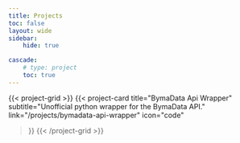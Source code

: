 ```yaml
---
title: Projects 
toc: false
layout: wide
sidebar:
    hide: true

cascade:
    # type: project 
    toc: true
---
```



{{< project-grid >}}
 {{< project-card
    title="BymaData Api Wrapper"
    subtitle="Unofficial python wrapper for the BymaData API."
    link="/projects/bymadata-api-wrapper"
    icon="code"
  >}}
{{< /project-grid >}}
